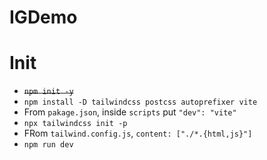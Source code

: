 # IGDemo

# Init

- ~~`npm init -y`~~
- `npm install -D tailwindcss postcss autoprefixer vite`
- From `pakage.json`, inside `scripts` put `"dev": "vite"`
- `npx tailwindcss init -p`
- FRom `tailwind.config.js`, `content: ["./*.{html,js}"]`
- `npm run dev`
